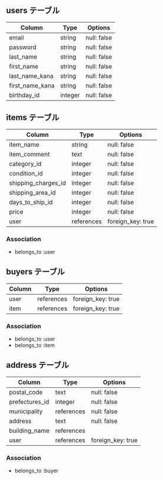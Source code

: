 

## users テーブル

| Column          | Type    | Options     |
| --------------- | ------- | ----------- |
| email           | string  | null: false |
| password        | string  | null: false |
| last_name       | string  | null: false |
| first_name      | string  | null: false |
| last_name_kana  | string  | null: false |
| first_name_kana | string  | null: false |
| birthday_id     | integer | null: false |

## items テーブル

| Column              | Type        | Options           |
| ------------------- | ----------- | ----------------- |
| item_name           | string      | null: false       |
| item_comment        | text        | null: false       |
| category_id         | integer     | null: false       |
| condition_id        | integer     | null: false       |
| shipping_charges_id | integer     | null: false       |
| shipping_area_id    | integer     | null: false       |
| days_to_ship_id     | integer     | null: false       |
| price               | integer     | null: false       | 
| user                | references  | foreign_key: true |


### Association
- belongs_to :user

## buyers テーブル

| Column          | Type       | Options           |
| --------------- | ---------- | ----------------- |
| user            | references | foreign_key: true |
| item            | references | foreign_key: true |

### Association
- belongs_to :user
- belongs_to :item



## address テーブル

| Column         | Type       | Options           |
| -------------- | ---------- | ----------------- |
| postal_code    | text       | null: false       |
| prefectures_id | integer    | null: false       |
| municipality   | references | null: false       |
| address        | text       | null: false       |
| building_name  | references |                   |
| user           | references | foreign_key: true |

### Association
- belongs_to :buyer
